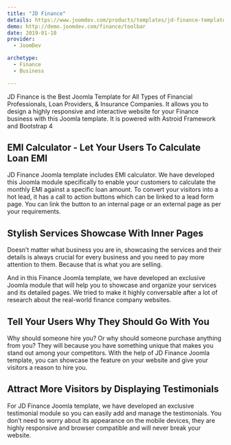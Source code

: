 ```yaml
---
title: "JD Finance"
details: https://www.joomdev.com/products/templates/jd-finance-template
demo: http://demo.joomdev.com/finance/toolbar
date: 2019-01-10
provider: 
  - JoomDev

archetype:
  - Finance
  - Business

---
```


JD Finance is the Best Joomla Template for All Types of Financial Professionals, Loan Providers, & Insurance Companies. It allows you to design a highly responsive and interactive website for your Finance business with this Joomla template. It is powered with Astroid Framework and Bootstrap 4

## EMI Calculator - Let Your Users To Calculate Loan EMI
JD Finance Joomla template includes EMI calculator. We have developed this Joomla module specifically to enable your customers to calculate the monthly EMI against a specific loan amount. To convert your visitors into a hot lead, it has a call to action buttons which can be linked to a lead form page. You can link the button to an internal page or an external page as per your requirements.

## Stylish Services Showcase With Inner Pages
Doesn’t matter what business you are in, showcasing the services and their details is always crucial for every business and you need to pay more attention to them. Because that is what you are selling.

And in this Finance Joomla template, we have developed an exclusive Joomla module that will help you to showcase and organize your services and its detailed pages. We tried to make it highly conversable after a lot of research about the real-world finance company websites.

## Tell Your Users Why They Should Go With You
Why should someone hire you? Or why should someone purchase anything from you? They will because you have something unique that makes you stand out among your competitors. With the help of JD Finance Joomla template, you can showcase the feature on your website and give your visitors a reason to hire you.

## Attract More Visitors by Displaying Testimonials
For JD Finance Joomla template, we have developed an exclusive testimonial module so you can easily add and manage the testimonials. You don’t need to worry about its appearance on the mobile devices, they are highly responsive and browser compatible and will never break your website.